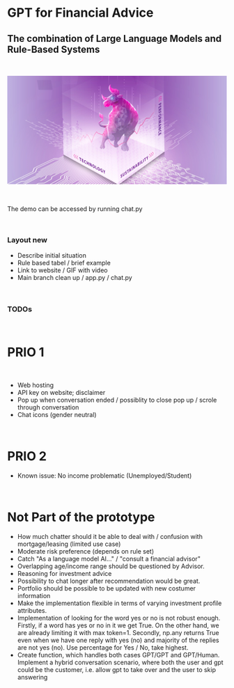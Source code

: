 # GPT for Financial Advice
## The combination of Large Language Models and Rule-Based Systems

 

![Cover.jpg](https://github.com/HSLU-IFZ-Competence-Center-Investments/GPT_for_Financial_Advice/blob/main/Images/Cover.jpg)

 

The demo can be accessed by running chat.py

 

### Layout new
- Describe initial situation
- Rule based tabel / brief example
- Link to website / GIF with video
- Main branch clean up / app.py / chat.py

 

### TODOs

 

# PRIO 1

 

- Web hosting 
- API key on website; disclaimer
- Pop up when conversation ended / possiblity to close pop up / scrole through conversation
- Chat icons (gender neutral)

 

# PRIO 2
- Known issue: No income problematic (Unemployed/Student)

 


# Not Part of the prototype
- How much chatter should it be able to deal with / confusion with mortgage/leasing (limited use case)
- Moderate risk preference (depends on rule set)
- Catch "As a language model AI..." / "consult a financial advisor" 
- Overlapping age/income range should be questioned by Advisor.
- Reasoning for investment advice
- Possibility to chat longer after recommendation would be great.
- Portfolio should be possible to be updated with new costumer information
- Make the implementation flexible in terms of varying investment profile attributes.
- Implementation of looking for the word yes or no is not robust enough. Firstly, if a word has yes or no in it we get True. On the other hand, we are already limiting it with max token=1. Secondly, np.any returns True even when we have one reply with yes (no) and majority of the replies are not yes (no). Use percentage for Yes / No, take highest.
- Create function, which handles both cases GPT/GPT and GPT/Human. Implement a hybrid conversation scenario, where both the user and gpt could be the customer, i.e. allow gpt to take over and the user to skip answering